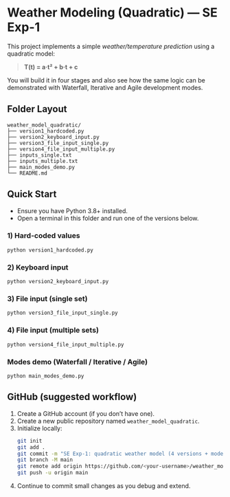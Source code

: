
# Weather Modeling (Quadratic) — SE Exp-1

This project implements a simple *weather/temperature prediction* using a quadratic model:

> **T(t) = a·t² + b·t + c**

You will build it in four stages and also see how the same logic can be demonstrated with Waterfall, Iterative and Agile development modes.

## Folder Layout
```
weather_model_quadratic/
├── version1_hardcoded.py
├── version2_keyboard_input.py
├── version3_file_input_single.py
├── version4_file_input_multiple.py
├── inputs_single.txt
├── inputs_multiple.txt
├── main_modes_demo.py
└── README.md
```

## Quick Start
- Ensure you have Python 3.8+ installed.
- Open a terminal in this folder and run one of the versions below.

### 1) Hard-coded values
```
python version1_hardcoded.py
```

### 2) Keyboard input
```
python version2_keyboard_input.py
```

### 3) File input (single set)
```
python version3_file_input_single.py
```

### 4) File input (multiple sets)
```
python version4_file_input_multiple.py
```

### Modes demo (Waterfall / Iterative / Agile)
```
python main_modes_demo.py
```

## GitHub (suggested workflow)
1. Create a GitHub account (if you don’t have one).
2. Create a new public repository named `weather_model_quadratic`.
3. Initialize locally:
   ```bash
   git init
   git add .
   git commit -m "SE Exp-1: quadratic weather model (4 versions + modes demo)"
   git branch -M main
   git remote add origin https://github.com/<your-username>/weather_model_quadratic.git
   git push -u origin main
   ```
4. Continue to commit small changes as you debug and extend.
